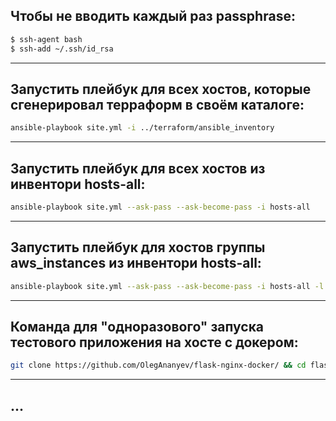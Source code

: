 Чтобы не вводить каждый раз passphrase:
---

```bash
$ ssh-agent bash
$ ssh-add ~/.ssh/id_rsa
```

---
Запустить плейбук для всех хостов, которые сгенерировал терраформ в своём каталоге:
---

```bash
ansible-playbook site.yml -i ../terraform/ansible_inventory
```

---
Запустить плейбук для всех хостов из инвентори hosts-all:
---

```bash
ansible-playbook site.yml --ask-pass --ask-become-pass -i hosts-all
```

---
Запустить плейбук для хостов группы aws_instances из инвентори hosts-all:
---

```bash
ansible-playbook site.yml --ask-pass --ask-become-pass -i hosts-all -l aws_instances
```

---
Команда для "одноразового" запуска тестового приложения на хосте с докером:
---

```bash
git clone https://github.com/OlegAnanyev/flask-nginx-docker/ && cd flask-nginx-docker && docker-compose up --build && cd .. && rm -rf flask-nginx-docker/
```

---
...
---
